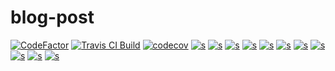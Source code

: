 # blog-post

[![CodeFactor](https://www.codefactor.io/repository/github/ankitprahladsoni/blog-post/badge)](https://www.codefactor.io/repository/github/ankitprahladsoni/blog-post) [![Travis CI Build](https://travis-ci.com/ankitprahladsoni/blog-post.svg?branch=master)](https://www.codefactor.io/repository/github/ankitprahladsoni/blog-post) [![codecov](https://codecov.io/gh/ankitprahladsoni/blog-post/branch/master/graph/badge.svg)](https://codecov.io/gh/ankitprahladsoni/blog-post)
[![s](https://sonarcloud.io/api/project_badges/measure?project=blog-post&metric=bugs)](https://sonarcloud.io/dashboard?id=blog-post)
[![s](https://sonarcloud.io/api/project_badges/measure?project=blog-post&metric=code_smells)](https://sonarcloud.io/dashboard?id=blog-post)
[![s](https://sonarcloud.io/api/project_badges/measure?project=blog-post&metric=coverage)](https://sonarcloud.io/dashboard?id=blog-post)
[![s](https://sonarcloud.io/api/project_badges/measure?project=blog-post&metric=duplicated_lines_density)](https://sonarcloud.io/dashboard?id=blog-post)
[![s](https://sonarcloud.io/api/project_badges/measure?project=blog-post&metric=ncloc)](https://sonarcloud.io/dashboard?id=blog-post)
[![s](https://sonarcloud.io/api/project_badges/measure?project=blog-post&metric=sqale_rating)](https://sonarcloud.io/dashboard?id=blog-post)
[![s](https://sonarcloud.io/api/project_badges/measure?project=blog-post&metric=alert_status)](https://sonarcloud.io/dashboard?id=blog-post)
[![s](https://sonarcloud.io/api/project_badges/measure?project=blog-post&metric=reliability_rating)](https://sonarcloud.io/dashboard?id=blog-post)
[![s](https://sonarcloud.io/api/project_badges/measure?project=blog-post&metric=security_rating)](https://sonarcloud.io/dashboard?id=blog-post)
[![s](https://sonarcloud.io/api/project_badges/measure?project=blog-post&metric=sqale_index)](https://sonarcloud.io/dashboard?id=blog-post)
[![s](https://sonarcloud.io/api/project_badges/measure?project=blog-post&metric=vulnerabilities)](https://sonarcloud.io/dashboard?id=blog-post)
